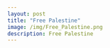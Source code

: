 ```yaml
---
layout: post
title: "Free Palestine"
image: /img/Free_Palestine.png
description: Free Palestine
---
```

